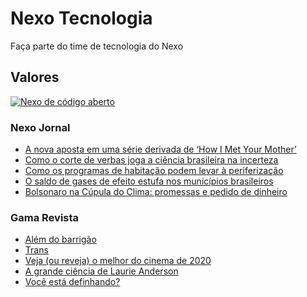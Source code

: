 # Nexo Tecnologia

Faça parte do time de tecnologia do Nexo


## Valores

[![Nexo de código aberto](https://i.ytimg.com/vi/rdpReYuxI5M/maxresdefault.jpg)](https://www.youtube.com/watch?v=rdpReYuxI5M&t=2s)

### Nexo Jornal

<!-- NEXO_LIST:START -->
- [A nova aposta em uma série derivada de ‘How I Met Your Mother’](https://www.nexojornal.com.br/expresso/2021/04/22/A-nova-aposta-em-uma-s%C3%A9rie-derivada-de-%E2%80%98How-I-Met-Your-Mother%E2%80%99)
- [Como o corte de verbas joga a ciência brasileira na incerteza](https://www.nexojornal.com.br/expresso/2021/04/22/Como-o-corte-de-verbas-joga-a-ci%C3%AAncia-brasileira-na-incerteza)
- [Como os programas de habitação podem levar à periferização](https://www.nexojornal.com.br/academico/2021/04/22/Como-os-programas-de-habita%C3%A7%C3%A3o-podem-levar-%C3%A0-periferiza%C3%A7%C3%A3o)
- [O saldo de gases de efeito estufa nos municípios brasileiros](https://www.nexojornal.com.br/grafico/2021/04/22/O-saldo-de-gases-de-efeito-estufa-nos-munic%C3%ADpios-brasileiros)
- [Bolsonaro na Cúpula do Clima: promessas e pedido de dinheiro](https://www.nexojornal.com.br/expresso/2021/04/22/Bolsonaro-na-C%C3%BApula-do-Clima-promessas-e-pedido-de-dinheiro)
<!-- NEXO_LIST:END -->

### Gama Revista

<!-- GAMA_LIST:START -->
- [Além do barrigão](https://gamarevista.uol.com.br/estilo-de-vida/saude/alem-do-barrigao/)
- [Trans](https://gamarevista.uol.com.br/cultura/trecho-de-livro/trans/)
- [Veja (ou reveja) o melhor do cinema de 2020](https://gamarevista.uol.com.br/achamos-que-vale/assistir/veja-ou-reveja-o-melhor-do-cinema-de-2020/)
- [A grande ciência de Laurie Anderson](https://gamarevista.uol.com.br/achamos-que-vale/ouvir/a-grande-ciencia-de-laurie-anderson/)
- [Você está definhando?](https://gamarevista.uol.com.br/achamos-que-vale/ler/voce-esta-definhando/)
<!-- GAMA_LIST:END -->

